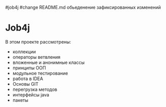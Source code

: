 #job4j
#change README.md
обьеденение зафиксированных изменений 
# Job4j

В этом проекте рассмотрены:
- коллекции
- операторы ветвления
- вложенные и анонимные классы
- принципы ООП
- модульное тестирование
- работа в IDEA
- Основы GIT
- перегрузка методов
- интерфейсы java
- пакеты